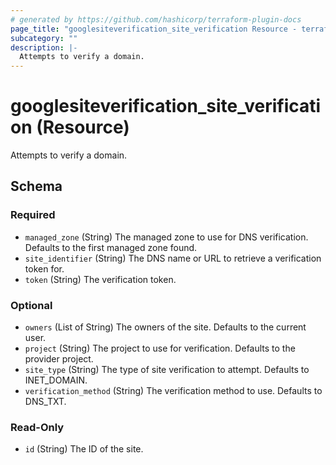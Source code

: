 ```yaml
---
# generated by https://github.com/hashicorp/terraform-plugin-docs
page_title: "googlesiteverification_site_verification Resource - terraform-provider-googlesiteverification"
subcategory: ""
description: |-
  Attempts to verify a domain.
---
```


# googlesiteverification_site_verification (Resource)

Attempts to verify a domain.



<!-- schema generated by tfplugindocs -->
## Schema

### Required

- `managed_zone` (String) The managed zone to use for DNS verification. Defaults to the first managed zone found.
- `site_identifier` (String) The DNS name or URL to retrieve a verification token for.
- `token` (String) The verification token.

### Optional

- `owners` (List of String) The owners of the site. Defaults to the current user.
- `project` (String) The project to use for verification. Defaults to the provider project.
- `site_type` (String) The type of site verification to attempt. Defaults to INET_DOMAIN.
- `verification_method` (String) The verification method to use. Defaults to DNS_TXT.

### Read-Only

- `id` (String) The ID of the site.


